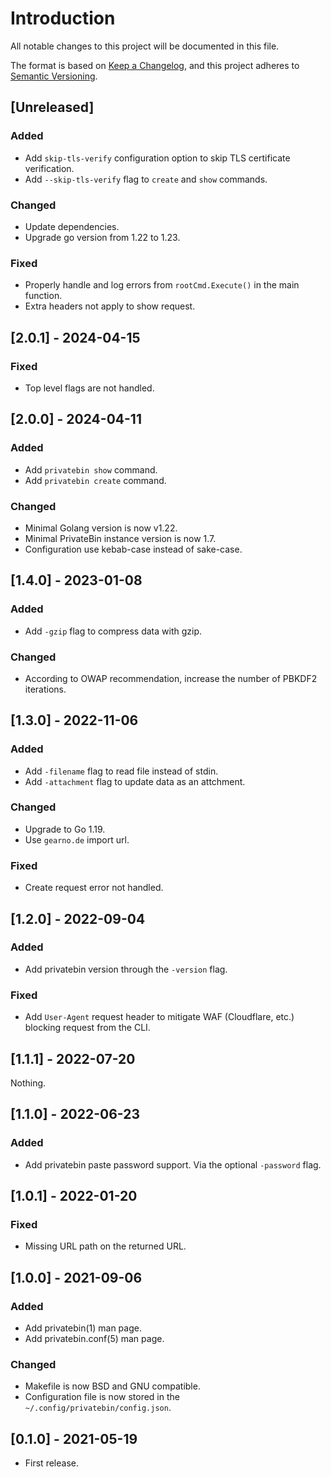 # Introduction

All notable changes to this project will be documented in this file.

The format is based on [Keep a
Changelog](https://keepachangelog.com/en/1.0.0/), and this project
adheres to [Semantic Versioning](https://semver.org/spec/v2.0.0.html).

## [Unreleased]

### Added

- Add `skip-tls-verify` configuration option to skip TLS certificate verification.
- Add `--skip-tls-verify` flag to `create` and `show` commands.

### Changed

- Update dependencies.
- Upgrade go version from 1.22 to 1.23.

### Fixed

- Properly handle and log errors from `rootCmd.Execute()` in the main
  function.
- Extra headers not apply to show request.

## [2.0.1] - 2024-04-15

### Fixed

- Top level flags are not handled.

## [2.0.0] - 2024-04-11

### Added

- Add `privatebin show` command.
- Add `privatebin create` command.

### Changed

- Minimal Golang version is now v1.22.
- Minimal PrivateBin instance version is now 1.7.
- Configuration use kebab-case instead of sake-case.

## [1.4.0] - 2023-01-08

### Added

- Add `-gzip` flag to compress data with gzip.

### Changed

- According to OWAP recommendation, increase the number of PBKDF2
  iterations.

## [1.3.0] - 2022-11-06

### Added

- Add `-filename` flag to read file instead of stdin.
- Add `-attachment` flag to update data as an attchment.

### Changed

- Upgrade to Go 1.19.
- Use `gearno.de` import url.

### Fixed

- Create request error not handled.

## [1.2.0] - 2022-09-04

### Added

- Add privatebin version through the `-version` flag.

### Fixed

- Add `User-Agent` request header to mitigate WAF (Cloudflare, etc.)
  blocking request from the CLI.

## [1.1.1] - 2022-07-20

Nothing.

## [1.1.0] - 2022-06-23

### Added

- Add privatebin paste password support. Via the optional `-password`
  flag.

## [1.0.1] - 2022-01-20

### Fixed

- Missing URL path on the returned URL.

## [1.0.0] - 2021-09-06

### Added

- Add privatebin(1) man page.
- Add privatebin.conf(5) man page.

### Changed

- Makefile is now BSD and GNU compatible.
- Configuration file is now stored in the
  `~/.config/privatebin/config.json`.

## [0.1.0] - 2021-05-19

- First release.
